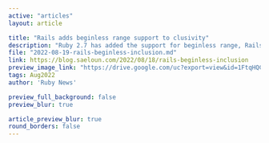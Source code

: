 ```yaml
---
active: "articles"
layout: article

title: "Rails adds beginless range support to clusivity"
description: "Ruby 2.7 has added the support for beginless range, Rails 7 also adds support to include the beginless range in ActiveRecord inclusivity/exclusivity validators."
file: "2022-08-19-rails-beginless-inclusion.md"
link: https://blog.saeloun.com/2022/08/18/rails-beginless-inclusion
preview_image_link: "https://drive.google.com/uc?export=view&id=1FtqHQCWs9YKLIftmegkgL7DLY0KuM114"
tags: Aug2022
author: 'Ruby News'

preview_full_background: false
preview_blur: true

article_preview_blur: true
round_borders: false
---
```

